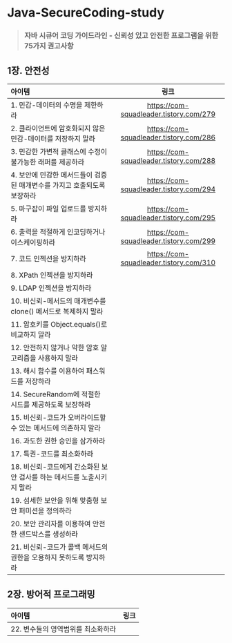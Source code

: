# Java-SecureCoding-study

> ### 자바 시큐어 코딩 가이드라인 - 신뢰성 있고 안전한 프로그램을 위한 75가지 권고사항  

 

## 1장. 안전성  
|아이템|링크|
|:---|:---:|
|1. 민감-데이터의 수명을 제한하라 | https://com-squadleader.tistory.com/279 |  
|2. 클라이언트에 암호화되지 않은 민감-데이터를 저장하지 말라 | https://com-squadleader.tistory.com/286 |
|3. 민감한 가변적 클래스에 수정이 불가능한 래퍼를 제공하라 | https://com-squadleader.tistory.com/288 |
|4. 보안에 민감한 메서드들이 검증된 매개변수를 가지고 호출되도록 보장하라 | https://com-squadleader.tistory.com/294 |
|5. 마구잡이 파일 업로드를 방지하라 | https://com-squadleader.tistory.com/295 |
|6. 출력을 적절하게 인코딩하거나 이스케이핑하라 | https://com-squadleader.tistory.com/299 |
|7. 코드 인젝션을 방지하라 | https://com-squadleader.tistory.com/310 |
|8. XPath 인젝션을 방지하라 | |
|9. LDAP 인젝션을 방지하라 | |
|10. 비신뢰-메서드의 매개변수를 clone() 메서드로 복제하지 말라 | |
|11. 암호키를 Object.equals()로 비교하지 말라 | |
|12. 안전하지 않거나 약한 암호 알고리즘을 사용하지 말라 | |
|13. 해시 함수를 이용하여 패스워드를 저장하라 | |
|14. SecureRandom에 적절한 시드를 제공하도록 보장하라 | |
|15. 비신뢰-코드가 오버라이드할 수 있는 메서드에 의존하지 말라 | |
|16. 과도한 권한 승인을 삼가하라 | |
|17. 특권-코드를 최소화하라 | |
|18. 비신뢰-코드에게 간소화된 보안 검사를 하는 메서드를 노출시키지 말라 | |
|19. 섬세한 보안을 위해 맞춤형 보안 퍼미션을 정의하라 | |
|20. 보안 관리자를 이용하여 안전한 샌드박스를 생성하라 | |
|21. 비신뢰-코드가 콜백 메서드의 권한을 오용하지 못하도록 방지하라 | |


## 2장. 방어적 프로그래밍  
|아이템|링크|
|:---|:---:|
|22. 변수들의 영역범위를 최소화하라 |  |  


